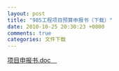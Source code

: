 ```yaml
---
layout: post
title: "985工程项目预算申报书（下载）"
date: 2010-10-25 20:30:23 +0800
comments: true
categories: 文件下载
---
```



[项目申报书.doc　](http://985.nju.edu.cn/ewebeditor/UploadFile/20101025193916236.doc)